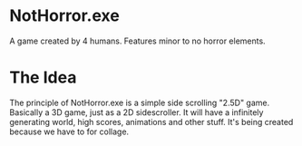 # NotHorror.exe
A game created by 4 humans. Features minor to no horror elements.
# The Idea
The principle of NotHorror.exe is a simple side scrolling "2.5D" game. Basically a 3D game, just as a 2D sidescroller. It will have a infinitely generating world, high scores, animations and other stuff. It's being created because we have to for collage.
